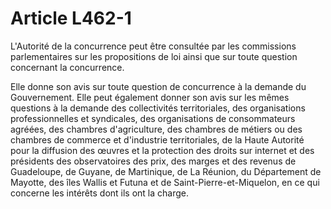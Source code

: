 # Article L462-1

L'Autorité de la concurrence peut être consultée par les commissions parlementaires sur les propositions de loi ainsi que sur toute question concernant la concurrence.

Elle donne son avis sur toute question de concurrence à la demande du Gouvernement. Elle peut également donner son avis sur les mêmes questions à la demande des collectivités territoriales, des organisations professionnelles et syndicales, des organisations de consommateurs agréées, des chambres d'agriculture, des chambres de métiers ou des chambres de commerce et d'industrie territoriales, de la Haute Autorité pour la diffusion des œuvres et la protection des droits sur internet et des présidents des observatoires des prix, des marges et des revenus de Guadeloupe, de Guyane, de Martinique, de La Réunion, du Département de Mayotte, des îles Wallis et Futuna et de Saint-Pierre-et-Miquelon, en ce qui concerne les intérêts dont ils ont la charge.
